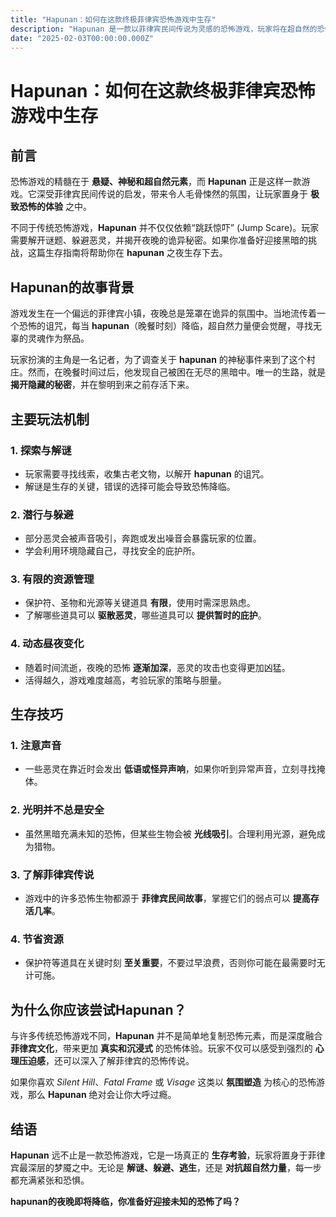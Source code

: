 ```yaml
---
title: "Hapunan：如何在这款终极菲律宾恐怖游戏中生存"
description: "Hapunan 是一款以菲律宾民间传说为灵感的恐怖游戏，玩家将在超自然的恐怖夜晚中挣扎求生。了解游戏玩法、生存技巧以及隐藏在黑暗中的恐怖真相。"
date: "2025-02-03T00:00:00.000Z"
---
```


# Hapunan：如何在这款终极菲律宾恐怖游戏中生存

## 前言

恐怖游戏的精髓在于 **悬疑、神秘和超自然元素**，而 **Hapunan** 正是这样一款游戏。它深受菲律宾民间传说的启发，带来令人毛骨悚然的氛围，让玩家置身于 **极致恐怖的体验** 之中。

不同于传统恐怖游戏，**Hapunan** 并不仅仅依赖“跳跃惊吓” (Jump Scare)。玩家需要解开谜题、躲避恶灵，并揭开夜晚的诡异秘密。如果你准备好迎接黑暗的挑战，这篇生存指南将帮助你在 **hapunan** 之夜生存下去。

## Hapunan的故事背景

游戏发生在一个偏远的菲律宾小镇，夜晚总是笼罩在诡异的氛围中。当地流传着一个恐怖的诅咒，每当 **hapunan**（晚餐时刻）降临，超自然力量便会觉醒，寻找无辜的灵魂作为祭品。

玩家扮演的主角是一名记者，为了调查关于 **hapunan** 的神秘事件来到了这个村庄。然而，在晚餐时间过后，他发现自己被困在无尽的黑暗中。唯一的生路，就是 **揭开隐藏的秘密**，并在黎明到来之前存活下来。

## 主要玩法机制

### 1. **探索与解谜**
   - 玩家需要寻找线索，收集古老文物，以解开 **hapunan** 的诅咒。
   - 解谜是生存的关键，错误的选择可能会导致恐怖降临。

### 2. **潜行与躲避**
   - 部分恶灵会被声音吸引，奔跑或发出噪音会暴露玩家的位置。
   - 学会利用环境隐藏自己，寻找安全的庇护所。

### 3. **有限的资源管理**
   - 保护符、圣物和光源等关键道具 **有限**，使用时需深思熟虑。
   - 了解哪些道具可以 **驱散恶灵**，哪些道具可以 **提供暂时的庇护**。

### 4. **动态昼夜变化**
   - 随着时间流逝，夜晚的恐怖 **逐渐加深**，恶灵的攻击也变得更加凶猛。
   - 活得越久，游戏难度越高，考验玩家的策略与胆量。

## 生存技巧

### 1. **注意声音**
   - 一些恶灵在靠近时会发出 **低语或怪异声响**，如果你听到异常声音，立刻寻找掩体。

### 2. **光明并不总是安全**
   - 虽然黑暗充满未知的恐怖，但某些生物会被 **光线吸引**。合理利用光源，避免成为猎物。

### 3. **了解菲律宾传说**
   - 游戏中的许多恐怖生物都源于 **菲律宾民间故事**，掌握它们的弱点可以 **提高存活几率**。

### 4. **节省资源**
   - 保护符等道具在关键时刻 **至关重要**，不要过早浪费，否则你可能在最需要时无计可施。

## 为什么你应该尝试Hapunan？

与许多传统恐怖游戏不同，**Hapunan** 并不是简单地复制恐怖元素，而是深度融合 **菲律宾文化**，带来更加 **真实和沉浸式** 的恐怖体验。玩家不仅可以感受到强烈的 **心理压迫感**，还可以深入了解菲律宾的恐怖传说。

如果你喜欢 *Silent Hill*、*Fatal Frame* 或 *Visage* 这类以 **氛围塑造** 为核心的恐怖游戏，那么 **Hapunan** 绝对会让你大呼过瘾。

## 结语

**Hapunan** 远不止是一款恐怖游戏，它是一场真正的 **生存考验**，玩家将置身于菲律宾最深层的梦魇之中。无论是 **解谜、躲避、逃生**，还是 **对抗超自然力量**，每一步都充满紧张和恐惧。

**hapunan的夜晚即将降临，你准备好迎接未知的恐怖了吗？**
